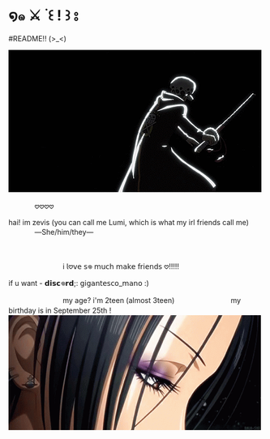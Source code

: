 # ໑๑ ⚔️ ࣪ ꒰ ! ꒱ ⦂

#README!! (>_<)

![zevis gif](./c63d07935be582ec289a3e36968ef8a3.gif)

 ᅠᅠᅠᅠ𖹭𖹭𖹭𖹭

hai! im zevis (you can call me Lumi, which is what my irl friends call me)ᅠᅠᅠᅠ—She/him/they—

ᅠᅠᅠᅠ

ᅠᅠᅠᅠ
ᅠᅠᅠᅠi 𝗅𖹭𝗏𝖾 𝗌𖦹 𝗆𝗎𝖼𝗁 𝗆𝖺𝗄𝖾 𝖿𝗋𝗂𝖾𝗇𝖽𝗌 𖹭!!!!! 

 if u want - 𝗱𝗶𝘀𝗰𖦹𝗿𝗱;: 𝗀𝗂𝗀𝖺𝗇𝗍𝖾𝗌𝖼𝗈_𝗆𝖺𝗇𝗈 :)
 
ᅠᅠᅠᅠ
ᅠᅠᅠᅠmy age? i'm 2teen (almost 3teen)
 ᅠᅠᅠᅠ
ᅠᅠᅠᅠmy birthday is in September 25th !
 ᅠᅠᅠᅠ
ᅠᅠᅠᅠ
ᅠᅠᅠᅠ
ᅠᅠᅠᅠ
![zevis gif](./osaki-nana-eyes.gif)
 